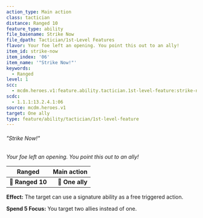 ```yaml
---
action_type: Main action
class: tactician
distance: Ranged 10
feature_type: ability
file_basename: Strike Now
file_dpath: Tactician/1st-Level Features
flavor: Your foe left an opening. You point this out to an ally!
item_id: strike-now
item_index: '06'
item_name: '"Strike Now!"'
keywords:
  - Ranged
level: 1
scc:
  - mcdm.heroes.v1:feature.ability.tactician.1st-level-feature:strike-now
scdc:
  - 1.1.1:13.2.4.1:06
source: mcdm.heroes.v1
target: One ally
type: feature/ability/tactician/1st-level-feature
---
```


###### "Strike Now!"

*Your foe left an opening. You point this out to an ally!*

| **Ranged**       | **Main action** |
| ---------------- | --------------: |
| **📏 Ranged 10** | **🎯 One ally** |

**Effect:** The target can use a signature ability as a free triggered action.

**Spend 5 Focus:** You target two allies instead of one.
